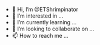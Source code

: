 - 👋 Hi, I’m @ETShrimpinator
- 👀 I’m interested in ...
- 🌱 I’m currently learning ...
- 💞️ I’m looking to collaborate on ...
- 📫 How to reach me ...

<!---
ETShrimpinator/ETShrimpinator is a ✨ special ✨ repository because its `README.md` (this file) appears on your GitHub profile.
You can click the Preview link to take a look at your changes.
--->
